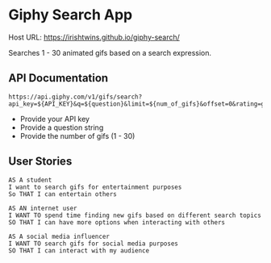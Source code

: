 # Giphy Search App

Host URL: https://irishtwins.github.io/giphy-search/

Searches 1 - 30 animated gifs based on a search expression.

## API Documentation

```
https://api.giphy.com/v1/gifs/search?api_key=${API_KEY}&q=${question}&limit=${num_of_gifs}&offset=0&rating=g&lang=en&bundle=messaging_non_clips
```

- Provide your API key
- Provide a question string
- Provide the number of gifs (1 - 30)

## User Stories

```
AS A student
I want to search gifs for entertainment purposes
So THAT I can entertain others

AS AN internet user
I WANT TO spend time finding new gifs based on different search topics
SO THAT I can have more options when interacting with others

AS A social media influencer
I WANT TO search gifs for social media purposes
SO THAT I can interact with my audience
```
